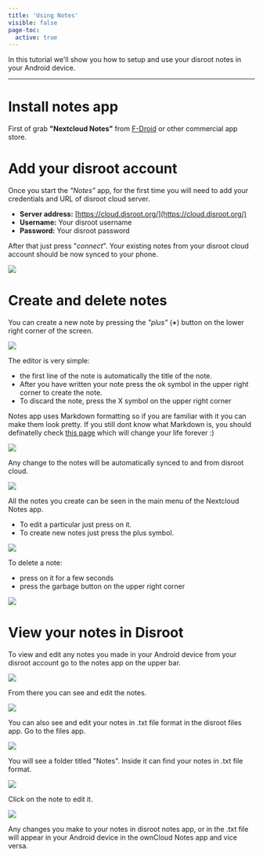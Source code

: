 ```yaml
---
title: 'Using Notes'
visible: false
page-toc:
  active: true
---
```


In this tutorial we'll show you how to setup and use your disroot notes in your Android device.

----------

# Install notes app

First of grab **"Nextcloud Notes"** from [F-Droid](https://f-droid.org/packages/it.niedermann.owncloud.notes/) or other commercial app store.    


# Add your disroot account

Once you start the *"Notes"* app, for the first time you will need to add your credentials and URL of disroot cloud server.


- **Server address:** [https://cloud.disroot.org/](https://cloud.disroot.org/)
- **Username:** Your disroot username
- **Password:** Your disroot password

After that just press "*connect*".
Your existing notes from your disroot cloud account should be now synced to your phone.

![](en/nextcloud_notes1.png)

# Create and delete notes

You can create a new note by pressing the *"plus"* (**+**) button on the lower right corner of the screen.

![](en/nextcloud_notes2.png)

The editor is very simple:

* the first line of the note is automatically the title of the note.
* After you have written your note press the ok symbol in the upper right corner to create the note.
* To discard the note, press the X symbol on the upper right corner


Notes app uses Markdown formatting so if you are familiar with it you can make them look pretty. If you still dont know what Markdown is, you should definatelly check [this page](http://lifehacker.com/5943320/what-is-markdown-and-why-is-it-better-for-my-to-do-lists-and-notes) which will change your life forever :)

![](en/nextcloud_notes3.png)

Any change to the notes will be automatically synced to and from disroot cloud.

![](en/nextcloud_notes4.jpeg)

All the notes you create can be seen in the main menu of the Nextcloud Notes app.

* To edit a particular just press on it.
* To create new notes just press the plus symbol.


![](en/nextcloud_notes5.png)


To delete a note:

* press on it for a few seconds
* press the garbage button on the upper right corner



![](en/nextcloud_notes6.png)


# View your notes in Disroot

To view and edit any notes you made in your Android device from your disroot account go to the notes app on the upper bar.

![](en/nextcloud_notes7.png)

From there you can see and edit the notes.

![](en/nextcloud_notes8.png)

You can also see and edit your notes in .txt file format in the disroot files app.
Go to the files app.

![](en/nextcloud_notes9.png)


You will see a folder titled "Notes". Inside it can find your notes in .txt file format.<br>

![](en/nextcloud_notes10.png)

 Click on the note to edit it.

![](en/nextcloud_notes11.png)

Any changes you make to your notes in disroot notes app, or in the .txt file will appear in your Android device in the ownCloud Notes app and vice versa.
